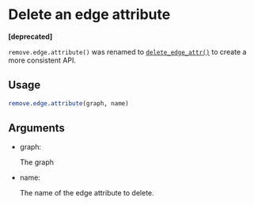 # Delete an edge attribute

**\[deprecated\]**

`remove.edge.attribute()` was renamed to
[`delete_edge_attr()`](https://r.igraph.org/reference/delete_edge_attr.md)
to create a more consistent API.

## Usage

``` r
remove.edge.attribute(graph, name)
```

## Arguments

- graph:

  The graph

- name:

  The name of the edge attribute to delete.
